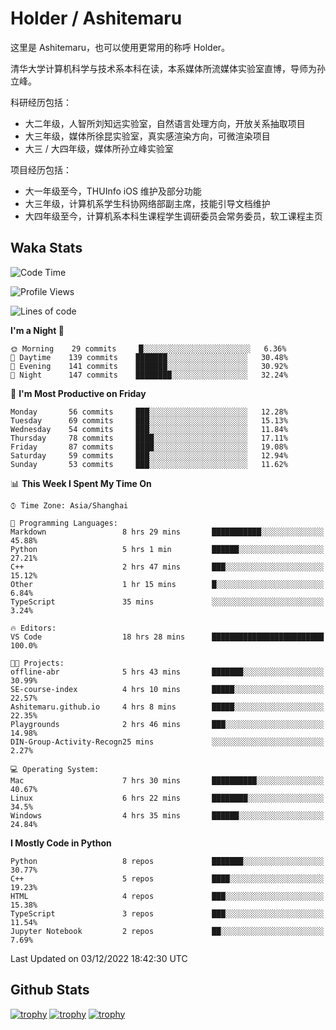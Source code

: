 # Holder / Ashitemaru

这里是 Ashitemaru，也可以使用更常用的称呼 Holder。

清华大学计算机科学与技术系本科在读，本系媒体所流媒体实验室直博，导师为孙立峰。

科研经历包括：

- 大二年级，人智所刘知远实验室，自然语言处理方向，开放关系抽取项目
- 大三年级，媒体所徐昆实验室，真实感渲染方向，可微渲染项目
- 大三 / 大四年级，媒体所孙立峰实验室

项目经历包括：

- 大一年级至今，THUInfo iOS 维护及部分功能
- 大三年级，计算机系学生科协网络部副主席，技能引导文档维护
- 大四年级至今，计算机系本科生课程学生调研委员会常务委员，软工课程主页

## Waka Stats

<!--START_SECTION:waka-->
![Code Time](http://img.shields.io/badge/Code%20Time-286%20hrs%2048%20mins-blue)

![Profile Views](http://img.shields.io/badge/Profile%20Views-0-blue)

![Lines of code](https://img.shields.io/badge/From%20Hello%20World%20I%27ve%20Written-328%20Thousand%20lines%20of%20code-blue)

**I'm a Night 🦉** 

```text
🌞 Morning    29 commits     █░░░░░░░░░░░░░░░░░░░░░░░░   6.36% 
🌆 Daytime    139 commits    ███████░░░░░░░░░░░░░░░░░░   30.48% 
🌃 Evening    141 commits    ███████░░░░░░░░░░░░░░░░░░   30.92% 
🌙 Night      147 commits    ████████░░░░░░░░░░░░░░░░░   32.24%

```
📅 **I'm Most Productive on Friday** 

```text
Monday       56 commits     ███░░░░░░░░░░░░░░░░░░░░░░   12.28% 
Tuesday      69 commits     ███░░░░░░░░░░░░░░░░░░░░░░   15.13% 
Wednesday    54 commits     ███░░░░░░░░░░░░░░░░░░░░░░   11.84% 
Thursday     78 commits     ████░░░░░░░░░░░░░░░░░░░░░   17.11% 
Friday       87 commits     ████░░░░░░░░░░░░░░░░░░░░░   19.08% 
Saturday     59 commits     ███░░░░░░░░░░░░░░░░░░░░░░   12.94% 
Sunday       53 commits     ███░░░░░░░░░░░░░░░░░░░░░░   11.62%

```


📊 **This Week I Spent My Time On** 

```text
⌚︎ Time Zone: Asia/Shanghai

💬 Programming Languages: 
Markdown                 8 hrs 29 mins       ███████████░░░░░░░░░░░░░░   45.88% 
Python                   5 hrs 1 min         ██████░░░░░░░░░░░░░░░░░░░   27.21% 
C++                      2 hrs 47 mins       ███░░░░░░░░░░░░░░░░░░░░░░   15.12% 
Other                    1 hr 15 mins        █░░░░░░░░░░░░░░░░░░░░░░░░   6.84% 
TypeScript               35 mins             ░░░░░░░░░░░░░░░░░░░░░░░░░   3.24%

🔥 Editors: 
VS Code                  18 hrs 28 mins      █████████████████████████   100.0%

🐱‍💻 Projects: 
offline-abr              5 hrs 43 mins       ███████░░░░░░░░░░░░░░░░░░   30.99% 
SE-course-index          4 hrs 10 mins       █████░░░░░░░░░░░░░░░░░░░░   22.57% 
Ashitemaru.github.io     4 hrs 8 mins        █████░░░░░░░░░░░░░░░░░░░░   22.35% 
Playgrounds              2 hrs 46 mins       ███░░░░░░░░░░░░░░░░░░░░░░   14.98% 
DIN-Group-Activity-Recogn25 mins             ░░░░░░░░░░░░░░░░░░░░░░░░░   2.27%

💻 Operating System: 
Mac                      7 hrs 30 mins       ██████████░░░░░░░░░░░░░░░   40.67% 
Linux                    6 hrs 22 mins       ████████░░░░░░░░░░░░░░░░░   34.5% 
Windows                  4 hrs 35 mins       ██████░░░░░░░░░░░░░░░░░░░   24.84%

```

**I Mostly Code in Python** 

```text
Python                   8 repos             ███████░░░░░░░░░░░░░░░░░░   30.77% 
C++                      5 repos             ████░░░░░░░░░░░░░░░░░░░░░   19.23% 
HTML                     4 repos             ███░░░░░░░░░░░░░░░░░░░░░░   15.38% 
TypeScript               3 repos             ███░░░░░░░░░░░░░░░░░░░░░░   11.54% 
Jupyter Notebook         2 repos             ██░░░░░░░░░░░░░░░░░░░░░░░   7.69%

```



 Last Updated on 03/12/2022 18:42:30 UTC
<!--END_SECTION:waka-->

## Github Stats

[![trophy](https://github-profile-trophy.vercel.app/?username=Ashitemaru&column=7)](https://github.com/Ashitemaru)
[![trophy](https://github-readme-stats.vercel.app/api?username=Ashitemaru&show_icons=true&include_all_commits=true)](https://github.com/Ashitemaru)
[![trophy](https://github-readme-stats.vercel.app/api/top-langs/?username=Ashitemaru&layout=compact)](https://github.com/Ashitemaru)

<!--
**Ashitemaru/Ashitemaru** is a ✨ _special_ ✨ repository because its `README.md` (this file) appears on your GitHub profile.

Here are some ideas to get you started:

- 🔭 I’m currently working on ...
- 🌱 I’m currently learning ...
- 👯 I’m looking to collaborate on ...
- 🤔 I’m looking for help with ...
- 💬 Ask me about ...
- 📫 How to reach me: ...
- 😄 Pronouns: ...
- ⚡ Fun fact: ...
-->
